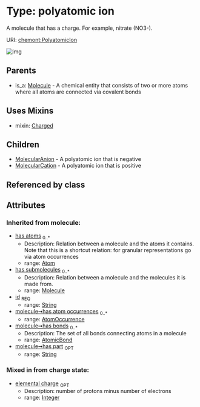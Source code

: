 
# Type: polyatomic ion


A molecule that has a charge. For example, nitrate (NO3-).

URI: [chemont:PolyatomicIon](https://w3id.org/chemont/PolyatomicIon)


![img](http://yuml.me/diagram/nofunky;dir:TB/class/[PolyatomicIon&#124;elemental_charge:integer%20%3F;has_part(i):string%20%3F;id(i):string]uses%20-.->[Charged],[PolyatomicIon]^-[MolecularCation],[PolyatomicIon]^-[MolecularAnion],[Molecule]^-[PolyatomicIon],[Molecule],[MolecularCation],[MolecularAnion],[Charged],[AtomicBond],[AtomOccurrence],[Atom])

## Parents

 *  is_a: [Molecule](Molecule.md) - A chemical entity that consists of two or more atoms where all atoms are connected via covalent bonds

## Uses Mixins

 *  mixin: [Charged](Charged.md)

## Children

 * [MolecularAnion](MolecularAnion.md) - A polyatomic ion that is negative
 * [MolecularCation](MolecularCation.md) - A polyatomic ion that is positive

## Referenced by class


## Attributes


### Inherited from molecule:

 * [has atoms](has_atoms.md)  <sub>0..*</sub>
    * Description: Relation between a molecule and the atoms it contains. Note that this is a shortcut relation: for granular representations go via atom occurrences
    * range: [Atom](Atom.md)
 * [has submolecules](has_submolecules.md)  <sub>0..*</sub>
    * Description: Relation between a molecule and the molecules it is made from.
    * range: [Molecule](Molecule.md)
 * [id](id.md)  <sub>REQ</sub>
    * range: [String](types/String.md)
 * [molecule➞has atom occurrences](molecule_has_atom_occurrences.md)  <sub>0..*</sub>
    * range: [AtomOccurrence](AtomOccurrence.md)
 * [molecule➞has bonds](molecule_has_bonds.md)  <sub>0..*</sub>
    * Description: The set of all bonds connecting atoms in a molecule
    * range: [AtomicBond](AtomicBond.md)
 * [molecule➞has part](molecule_has_part.md)  <sub>OPT</sub>
    * range: [String](types/String.md)

### Mixed in from charge state:

 * [elemental charge](elemental_charge.md)  <sub>OPT</sub>
    * Description: number of protons minus number of electrons
    * range: [Integer](types/Integer.md)
